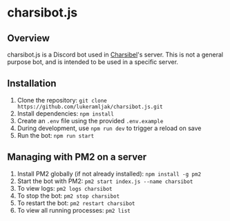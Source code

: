 # charsibot.js

## Overview

charsibot.js is a Discord bot used in [Charsibel](https://twitch.tv/charsibel)'s server. This is not a general purpose bot, and is intended to be used in a specific server.

## Installation

1. Clone the repository: `git clone https://github.com/lukeramljak/charsibot.js.git`
2. Install dependencies: `npm install`
3. Create an `.env` file using the provided `.env.example`
4. During development, use `npm run dev` to trigger a reload on save
5. Run the bot: `npm run start`

## Managing with PM2 on a server

1. Install PM2 globally (if not already installed): `npm install -g pm2`
2. Start the bot with PM2: `pm2 start index.js --name charsibot`
3. To view logs: `pm2 logs charsibot`
4. To stop the bot: `pm2 stop charsibot`
5. To restart the bot: `pm2 restart charsibot`
6. To view all running processes: `pm2 list`
